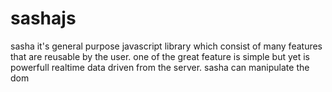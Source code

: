 # sashajs
sasha it's general purpose javascript library which consist of many features that are reusable by the user.
one of the great feature is simple but yet is powerfull realtime data driven from the server.
sasha can manipulate the dom

